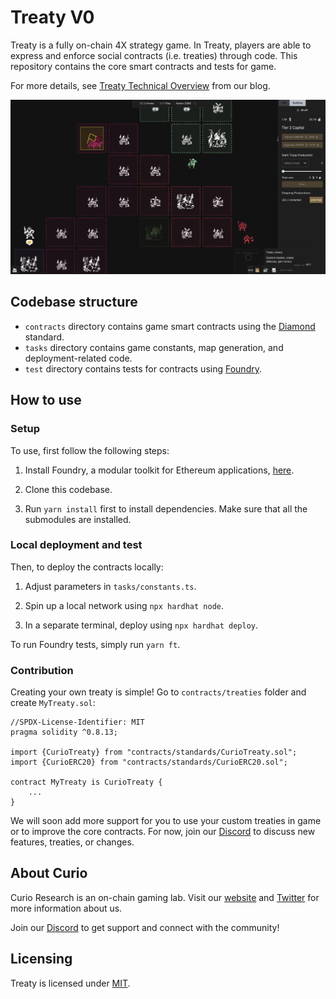 # Treaty V0

Treaty is a fully on-chain 4X strategy game. In Treaty, players are able to express and enforce social contracts (i.e. treaties) through code. This repository contains the core smart contracts and tests for game.

For more details, see [Treaty Technical Overview](https://blog.curio.gg/how-we-built-this-treaty-technical-overview/) from our blog.

![Treaty](assets/game.png)

## Codebase structure

- `contracts` directory contains game smart contracts using the [Diamond](https://eips.ethereum.org/EIPS/eip-2535) standard.
- `tasks` directory contains game constants, map generation, and deployment-related code.
- `test` directory contains tests for contracts using [Foundry](https://github.com/foundry-rs/foundry).

## How to use

### Setup

To use, first follow the following steps:

1. Install Foundry, a modular toolkit for Ethereum applications, [here](https://getfoundry.sh/).

2. Clone this codebase.

3. Run `yarn install` first to install dependencies. Make sure that all the submodules are installed.

### Local deployment and test

Then, to deploy the contracts locally:

1. Adjust parameters in `tasks/constants.ts`.

2. Spin up a local network using `npx hardhat node`.

3. In a separate terminal, deploy using `npx hardhat deploy`.

To run Foundry tests, simply run `yarn ft`.

### Contribution

Creating your own treaty is simple! Go to `contracts/treaties` folder and create `MyTreaty.sol`:

    //SPDX-License-Identifier: MIT
    pragma solidity ^0.8.13;

    import {CurioTreaty} from "contracts/standards/CurioTreaty.sol";
    import {CurioERC20} from "contracts/standards/CurioERC20.sol";

    contract MyTreaty is CurioTreaty {
        ...
    }

We will soon add more support for you to use your custom treaties in game or to improve the core contracts. For now, join our [Discord](https://discord.gg/qDeQUDe6) to discuss new features, treaties, or changes.

## About Curio

Curio Research is an on-chain gaming lab. Visit our [website](https://curio.gg) and [Twitter](https://twitter.com/0xcurio) for more information about us.

Join our [Discord](https://discord.gg/qDeQUDe6) to get support and connect with the community!

## Licensing

Treaty is licensed under [MIT](LICENSE).
